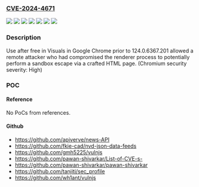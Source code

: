 ### [CVE-2024-4671](https://cve.mitre.org/cgi-bin/cvename.cgi?name=CVE-2024-4671)
![](https://img.shields.io/static/v1?label=Product&message=Chrome&color=blue)
![](https://img.shields.io/static/v1?label=Version&message=0%20&color=brightgreen)
![](https://img.shields.io/static/v1?label=Version&message=124.0.6367.201%20&color=brightgreen)
![](https://img.shields.io/static/v1?label=Version&message=38%20&color=brightgreen)
![](https://img.shields.io/static/v1?label=Version&message=39%20&color=brightgreen)
![](https://img.shields.io/static/v1?label=Version&message=40%20&color=brightgreen)
![](https://img.shields.io/static/v1?label=Vulnerability&message=Use%20after%20free&color=brightgreen)

### Description

Use after free in Visuals in Google Chrome prior to 124.0.6367.201 allowed a remote attacker who had compromised the renderer process to potentially perform a sandbox escape via a crafted HTML page. (Chromium security severity: High)

### POC

#### Reference
No PoCs from references.

#### Github
- https://github.com/apiverve/news-API
- https://github.com/fkie-cad/nvd-json-data-feeds
- https://github.com/gmh5225/vulnjs
- https://github.com/pawan-shivarkar/List-of-CVE-s-
- https://github.com/pawan-shivarkar/pawan-shivarkar
- https://github.com/tanjiti/sec_profile
- https://github.com/wh1ant/vulnjs

